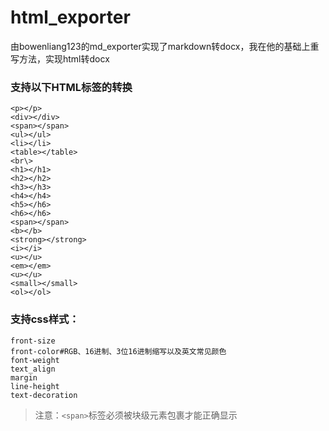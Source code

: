 # html_exporter
由bowenliang123的md_exporter实现了markdown转docx，我在他的基础上重写方法，实现html转docx

<h3>支持以下HTML标签的转换</h3>

```
<p></p>
<div></div>
<span></span>
<ul></ul>
<li></li>
<table></table>
<br\>
<h1></h1>
<h2></h2>
<h3></h3>
<h4></h4>
<h5></h6>
<h6></h6>
<span></span>
<b></b>
<strong></strong>
<i></i>
<u></u>
<em></em>
<u></u>
<small></small>
<ol></ol>
```
<h3>支持css样式：</h3>

```
front-size
front-color#RGB、16进制、3位16进制缩写以及英文常见颜色
font-weight
text_align
margin
line-height
text-decoration
```


>注意：```<span>```标签必须被块级元素包裹才能正确显示
